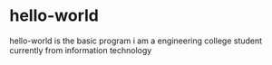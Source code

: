 # hello-world
hello-world is the basic program
i am a engineering college student currently from information technology
